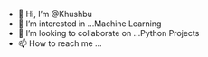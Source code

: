 - 👋 Hi, I’m @Khushbu
- 👀 I’m interested in ...Machine Learning
- 💞️ I’m looking to collaborate on ...Python Projects
- 📫 How to reach me ...

<!---
   🌱 I’m currently learning Khushbu-Paun/Khushbu-Paun is a ✨ special ✨ repository because its `README.md` (this file) appears on your GitHub profile.
You can click the Preview link to take a look at your changes.
--->
